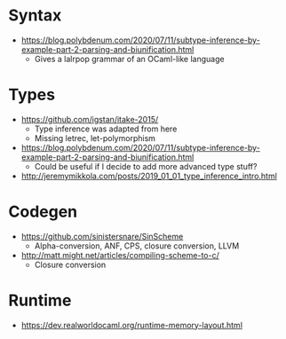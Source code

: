 # Syntax
- https://blog.polybdenum.com/2020/07/11/subtype-inference-by-example-part-2-parsing-and-biunification.html
  - Gives a lalrpop grammar of an OCaml-like language
  
# Types
- https://github.com/igstan/itake-2015/
  - Type inference was adapted from here
  - Missing letrec, let-polymorphism
- https://blog.polybdenum.com/2020/07/11/subtype-inference-by-example-part-2-parsing-and-biunification.html
  - Could be useful if I decide to add more advanced type stuff?
- http://jeremymikkola.com/posts/2019_01_01_type_inference_intro.html
  
# Codegen
- https://github.com/sinistersnare/SinScheme
  - Alpha-conversion, ANF, CPS, closure conversion, LLVM
- http://matt.might.net/articles/compiling-scheme-to-c/
  - Closure conversion

# Runtime
- https://dev.realworldocaml.org/runtime-memory-layout.html
